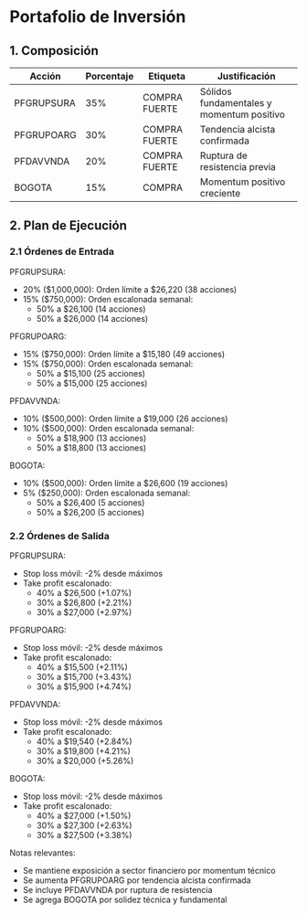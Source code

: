 # Portafolio de Inversión

## 1. Composición

| Acción | Porcentaje | Etiqueta | Justificación |
|--------|------------|----------|---------------|
| PFGRUPSURA | 35% | COMPRA FUERTE | Sólidos fundamentales y momentum positivo |
| PFGRUPOARG | 30% | COMPRA FUERTE | Tendencia alcista confirmada |
| PFDAVVNDA | 20% | COMPRA FUERTE | Ruptura de resistencia previa |
| BOGOTA | 15% | COMPRA | Momentum positivo creciente |

## 2. Plan de Ejecución

### 2.1 Órdenes de Entrada

PFGRUPSURA:
- 20% ($1,000,000): Orden límite a $26,220 (38 acciones)
- 15% ($750,000): Orden escalonada semanal:
  * 50% a $26,100 (14 acciones)
  * 50% a $26,000 (14 acciones)

PFGRUPOARG:
- 15% ($750,000): Orden límite a $15,180 (49 acciones)
- 15% ($750,000): Orden escalonada semanal:
  * 50% a $15,100 (25 acciones)
  * 50% a $15,000 (25 acciones)

PFDAVVNDA:
- 10% ($500,000): Orden límite a $19,000 (26 acciones)
- 10% ($500,000): Orden escalonada semanal:
  * 50% a $18,900 (13 acciones)
  * 50% a $18,800 (13 acciones)

BOGOTA:
- 10% ($500,000): Orden límite a $26,600 (19 acciones)
- 5% ($250,000): Orden escalonada semanal:
  * 50% a $26,400 (5 acciones)
  * 50% a $26,200 (5 acciones)

### 2.2 Órdenes de Salida

PFGRUPSURA:
- Stop loss móvil: -2% desde máximos
- Take profit escalonado:
  * 40% a $26,500 (+1.07%)
  * 30% a $26,800 (+2.21%)
  * 30% a $27,000 (+2.97%)

PFGRUPOARG:
- Stop loss móvil: -2% desde máximos
- Take profit escalonado:
  * 40% a $15,500 (+2.11%)
  * 30% a $15,700 (+3.43%)
  * 30% a $15,900 (+4.74%)

PFDAVVNDA:
- Stop loss móvil: -2% desde máximos
- Take profit escalonado:
  * 40% a $19,540 (+2.84%)
  * 30% a $19,800 (+4.21%)
  * 30% a $20,000 (+5.26%)

BOGOTA:
- Stop loss móvil: -2% desde máximos
- Take profit escalonado:
  * 40% a $27,000 (+1.50%)
  * 30% a $27,300 (+2.63%)
  * 30% a $27,500 (+3.38%)

Notas relevantes:
- Se mantiene exposición a sector financiero por momentum técnico
- Se aumenta PFGRUPOARG por tendencia alcista confirmada
- Se incluye PFDAVVNDA por ruptura de resistencia
- Se agrega BOGOTA por solidez técnica y fundamental 